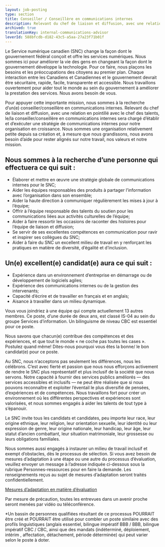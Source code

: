 ```yaml
---
layout: job-posting
type: section
title: Conseiller / Conseillère en communications internes
description: Relevant du chef de liaison et diffusion, avec une relation en pointillé avec le chef des talents, le/la conseiller/conseillère en communications internes sera chargé d’établir et d’exécuter une stratégie de communications internes pour notre organisation en croissance.
archived: true
translationKey: internal-communications-advisor
leverId: 588bfcdb-d182-43c5-a5aa-27a23f71b01f
---
```


Le Service numérique canadien (SNC) change la façon dont le gouvernement fédéral conçoit et offre les services numériques. Nous sommes ici pour améliorer la vie des gens en changeant la façon dont le gouvernement développe la technologie. Pour ce faire, nous plaçons les besoins et les préoccupations des citoyens au premier plan. Chaque interaction entre les Canadiens et Canadiennes et le gouvernement devrait être sécuritaire, rapide, facile, transparente et accessible. Nous travaillons ouvertement pour aider tout le monde au sein du gouvernement à améliorer la prestation des services. Nous avons besoin de vous.

Pour appuyer cette importante mission, nous sommes à la recherche d’un(e) conseiller/conseillère en communications internes. Relevant du chef de liaison et diffusion, avec une relation en pointillé avec le chef des talents, le/la conseiller/conseillère en communications internes sera chargé d’établir et d’exécuter une stratégie de communications internes pour notre organisation en croissance. Nous sommes une organisation relativement petite depuis sa création et, à mesure que nous grandissons, nous avons besoin d’aide pour rester alignés sur notre travail, nos valeurs et notre mission.

## Nous sommes à la recherche d’une personne qui effectuera ce qui suit :

* Élaborer et mettre en œuvre une stratégie globale de communications internes pour le SNC;
* Aider les équipes responsables des produits à partager l’information avec l’organisation dans son ensemble;
* Aider la haute direction à communiquer régulièrement les mises à jour à l’équipe;
* Offrir à l’équipe responsable des talents du soutien pour les communications liées aux activités culturelles de l’équipe;
* Aider à faire ressortir les occasions de raconter des histoires pour l’équipe de liaison et diffusion;
* Se servir de ses excellentes compétences en communication pour ravir et inspirer ses collègues du SNC;
* Aider à faire du SNC un excellent milieu de travail en y renforçant les pratiques en matière de diversité, d’égalité et d’inclusion.

## Un(e) excellent(e) candidat(e) aura ce qui suit :

* Expérience dans un environnement d’entreprise en démarrage ou de développement de logiciels agiles;
* Expérience des communications internes ou de la gestion des intervenants;
* Capacité d’écrire et de travailler en français et en anglais;
* Aisance à travailler dans un milieu dynamique.


Vous vous joindriez à une équipe qui compte actuellement 13 autres membres. Ce poste, d’une durée de deux ans, est classé IS-04 au sein du groupe Services d’information. Un bilinguisme de niveau CBC est essentiel pour ce poste.

Nous savons que chacun(e) contribue des compétences et des expériences, et que tout le monde « ne coche pas toutes les cases ». Postulez quand même! Dites-nous pourquoi vous êtes la bonne/ le bon candidat(e) pour ce poste.

Au SNC, nous n’acceptons pas seulement les différences, nous les célébrons. C’est avec fierté et passion que nous nous efforçons activement de rendre le SNC plus représentatif et plus inclusif de la société que nous servons. Notre capacité à fournir des services publics améliorés — des services accessibles et inclusifs — ne peut être réalisée que si nous pouvons reconnaître et exploiter l’éventail le plus diversifié de pensées, d’expériences et de compétences. Nous travaillons fort pour créer un environnement où les différentes perspectives et expériences sont valorisées, et nous sommes engagés à aider les talents de tout type à s’épanouir.

Le SNC invite tous les candidats et candidates, peu importe leur race, leur origine ethnique, leur religion, leur orientation sexuelle, leur identité ou leur expression de genre, leur origine nationale, leur handicap, leur âge, leur statut d’ancien combattant, leur situation matrimoniale, leur grossesse ou leurs obligations familiales.

Nous sommes aussi engagés à instaurer un milieu de travail inclusif et exempt d’obstacles, dès le processus de sélection. Si vous avez besoin de mesures d’adaptation à une étape ou une autre du processus d’évaluation, veuillez envoyer un message à l’adresse indiquée ci-dessous sous la rubrique Personnes-ressources pour en faire la demande. Les renseignements reçus au sujet de mesures d’adaptation seront traités confidentiellement.

[Mesures d’adaptation en matière d’évaluation](https://www.canada.ca/fr/commission-fonction-publique/services/mesures-d-adaptation-matiere-evaluation.html)

Par mesure de précaution, toutes les entrevues dans un avenir proche seront menées par vidéo ou téléconférence.

*Un bassin de personnes qualifiées résultant de ce processus POURRAIT être créé et POURRAIT être utilisé pour combler un poste similaire avec des profils linguistiques (anglais essentiel, bilingue impératif BBB / BBB, bilingue impératif CBC / CBC, ainsi que des mandats (indéterminé, déploiement, intérim , affectation, détachement, période déterminée) qui peut varier selon le poste à doter.
